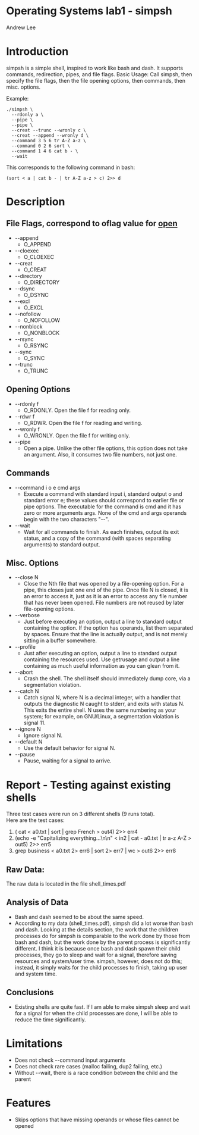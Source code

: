 # Operating Systems lab1 - simpsh
Andrew Lee

# Introduction
simpsh is a simple shell, inspired to work like bash and dash. It supports commands, redirection, pipes, and file flags.
Basic Usage: Call simpsh, then specify the file flags, then the file opening options, then commands, then misc. options.

Example:
```
./simpsh \
  --rdonly a \
  --pipe \
  --pipe \
  --creat --trunc --wronly c \
  --creat --append --wronly d \
  --command 3 5 6 tr A-Z a-z \
  --command 0 2 6 sort \
  --command 1 4 6 cat b - \
  --wait
```
This corresponds to the following command in bash:
```
(sort < a | cat b - | tr A-Z a-z > c) 2>> d

```

# Description
## File Flags, correspond to oflag value for [open](http://pubs.opengroup.org/onlinepubs/9699919799/functions/open.html)  
* --append 
  - O_APPEND  
* --cloexec
  - O_CLOEXEC  
* --creat
  - O_CREAT  
* --directory
  - O_DIRECTORY  
* --dsync
  - O_DSYNC  
* --excl
  - O_EXCL  
* --nofollow
  - O_NOFOLLOW  
* --nonblock
  - O_NONBLOCK  
* --rsync
  - O_RSYNC  
* --sync
  - O_SYNC  
* --trunc
  - O_TRUNC  

## Opening Options
* --rdonly f  
  - O_RDONLY. Open the file f for reading only.
* --rdwr f  
  - O_RDWR. Open the file f for reading and writing.
* --wronly f  
  - O_WRONLY. Open the file f for writing only.
* --pipe  
  - Open a pipe. Unlike the other file options, this option does not take an argument. Also, it consumes two file numbers, not just one.

## Commands
* --command i o e cmd args
  - Execute a command with standard input i, standard output o and standard error e; these values should correspond to earlier file or pipe options. The executable for the command is cmd and it has zero or more arguments args. None of the cmd and args operands begin with the two characters "--".
* --wait
  - Wait for all commands to finish. As each finishes, output its exit status, and a copy of the command (with spaces separating arguments) to standard output.

## Misc. Options
* --close N
  - Close the Nth file that was opened by a file-opening option. For a pipe, this closes just one end of the pipe. Once file N is closed, it is an error to access it, just as it is an error to access any file number that has never been opened. File numbers are not reused by later file-opening options.
* --verbose
  - Just before executing an option, output a line to standard output containing the option. If the option has operands, list them separated by spaces. Ensure that the line is actually output, and is not merely sitting in a buffer somewhere.
* --profile
  - Just after executing an option, output a line to standard output containing the resources used. Use getrusage and output a line containing as much useful information as you can glean from it.
* --abort
  - Crash the shell. The shell itself should immediately dump core, via a segmentation violation.
* --catch N
  - Catch signal N, where N is a decimal integer, with a handler that outputs the diagnostic N caught to stderr, and exits with status N. This exits the entire shell. N uses the same numbering as your system; for example, on GNU/Linux, a segmentation violation is signal 11.
* --ignore N
  - Ignore signal N.
* --default N
  - Use the default behavior for signal N.
* --pause
  - Pause, waiting for a signal to arrive.



# Report - Testing against existing shells

Three test cases were run on 3 different shells (9 runs total).  
Here are the test cases:  
1. ( cat < a0.txt | sort | grep French > out4) 2>> err4
2. (echo -e "Capitalizing everything...\n\n" < in2 | cat - a0.txt | tr a-z A-Z > out5) 2>> err5
3. grep business < a0.txt 2> err6 | sort 2> err7 | wc > out6 2>> err8 

## Raw Data:
The raw data is located in the file shell_times.pdf

## Analysis of Data
* Bash and dash seemed to be about the same speed.  
* According to my data (shell_times.pdf), simpsh did a lot worse than bash and dash. Looking at the details section, the work that the children processes do for simpsh is comparable to the work done by those from bash and dash, but the work done by the parent process is significantly different. I think it is because once bash and dash spawn their child processes, they go to sleep and wait for a signal, therefore saving resources and system/user time. simpsh, however, does not do this; instead, it simply waits for the child processes to finish, taking up user and system time.

## Conclusions
* Existing shells are quite fast. If I am able to make simpsh sleep and wait for a signal for when the child processes are done, I will be able to reduce the time significantly.

# Limitations
* Does not check --command input arguments
* Does not check rare cases (malloc failing, dup2 failing, etc.)
* Without --wait, there is a race condition between the child and the parent

# Features
* Skips options that have missing operands or whose files cannot be opened
